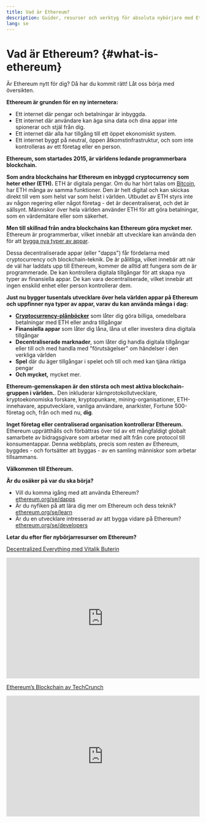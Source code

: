 ```yaml
---
title: Vad är Ethereum?
description: Guider, resurser och verktyg för absoluta nybörjare med Ethereum.
lang: se
---
```


# Vad är Ethereum? {#what-is-ethereum}

Är Ethereum nytt för dig? Då har du kommit rätt! Låt oss börja med översikten.

**Ethereum är grunden för en ny internetera:**

- Ett internet där pengar och betalningar är inbyggda.
- Ett internet där användare kan äga sina data och dina appar inte spionerar och stjäl från dig.
- Ett internet där alla har tillgång till ett öppet ekonomiskt system.
- Ett internet byggt på neutral, öppen åtkomstinfrastruktur, och som inte kontrolleras av ett företag eller en person.

**Ethereum, som startades 2015, är världens ledande programmerbara blockchain.**

**Som andra blockchains har Ethereum en inbyggd cryptocurrency som heter ether (ETH).** ETH är digitala pengar. Om du har hört talas om [Bitcoin](http://bitcoin.org/), har ETH många av samma funktioner. Den är helt digital och kan skickas direkt till vem som helst var som helst i världen. Utbudet av ETH styrs inte av någon regering eller något företag - det är decentraliserat, och det är sällsynt. Människor över hela världen använder ETH för att göra betalningar, som en värdemätare eller som säkerhet.

**Men till skillnad från andra blockchains kan Ethereum göra mycket mer.** Ethereum är programmerbar, vilket innebär att utvecklare kan använda den för att [bygga nya typer av appar](/se/dapps/).

Dessa decentraliserade appar (eller "dapps") får fördelarna med cryptocurrency och blockchain-teknik. De är pålitliga, vilket innebär att när de väl har laddats upp till Ethereum, kommer de alltid att fungera som de är programmerade. De kan kontrollera digitala tillgångar för att skapa nya typer av finansiella appar. De kan vara decentraliserade, vilket innebär att ingen enskild enhet eller person kontrollerar dem.

**Just nu bygger tusentals utvecklare över hela världen appar på Ethereum och uppfinner nya typer av appar, varav du kan använda många i dag:**

- [**Cryptocurrency-plånböcker**](/se/wallets/) som låter dig göra billiga, omedelbara betalningar med ETH eller andra tillgångar
- **Finansiella appar** som låter dig låna, låna ut eller investera dina digitala tillgångar
- **Decentraliserade marknader**, som låter dig handla digitala tillgångar eller till och med handla med "förutsägelser" om händelser i den verkliga världen
- **Spel** där du äger tillgångar i spelet och till och med kan tjäna riktiga pengar
- **Och mycket,** mycket mer.

**Ethereum-gemenskapen är den största och mest aktiva blockchain-gruppen i världen.**. Den inkluderar kärnprotokollutvecklare, kryptoekonomiska forskare, kryptopunkare, mining-organisationer, ETH-innehavare, apputvecklare, vanliga användare, anarkister, Fortune 500-företag och, från och med nu, **dig**.

**Inget företag eller centraliserad organisation kontrollerar Ethereum.** Ethereum upprätthålls och förbättras över tid av ett mångfaldigt globalt samarbete av bidragsgivare som arbetar med allt från core protocol till konsumentappar. Denna webbplats, precis som resten av Ethereum, byggdes - och fortsätter att byggas - av en samling människor som arbetar tillsammans.

**Välkommen till Ethereum.**

**Är du osäker på var du ska börja?**

- Vill du komma igång med att använda Ethereum? [ethereum.org/se/dapps](/se/dapps/)
- Är du nyfiken på att lära dig mer om Ethereum och dess teknik? [ethereum.org/se/learn](/se/learn/)
- Är du en utvecklare intresserad av att bygga vidare på Ethereum? [ethereum.org/se/developers](/se/developers/)

**Letar du efter fler nybörjarresurser om Ethereum?**

[Decentralized Everything med Vitalik Buterin](https://youtu.be/WSN5BaCzsbo)

<div class="iframe-container">
  <iframe width="100%" height="315" src="https://www.youtube.com/embed/WSN5BaCzsbo" frameborder="0" allow="accelerometer; autoplay; encrypted-media; gyroscope; picture-in-picture" allowfullscreen></iframe>
</div>

[Ethereum’s Blockchain av TechCrunch](https://www.youtube.com/watch?v=WfULutvxvzY)

<div class="iframe-container">
  <iframe width="100%" height="315" src="https://www.youtube.com/embed/WfULutvxvzY" frameborder="0" allow="accelerometer; autoplay; encrypted-media; gyroscope; picture-in-picture" allowfullscreen></iframe>
</div>
